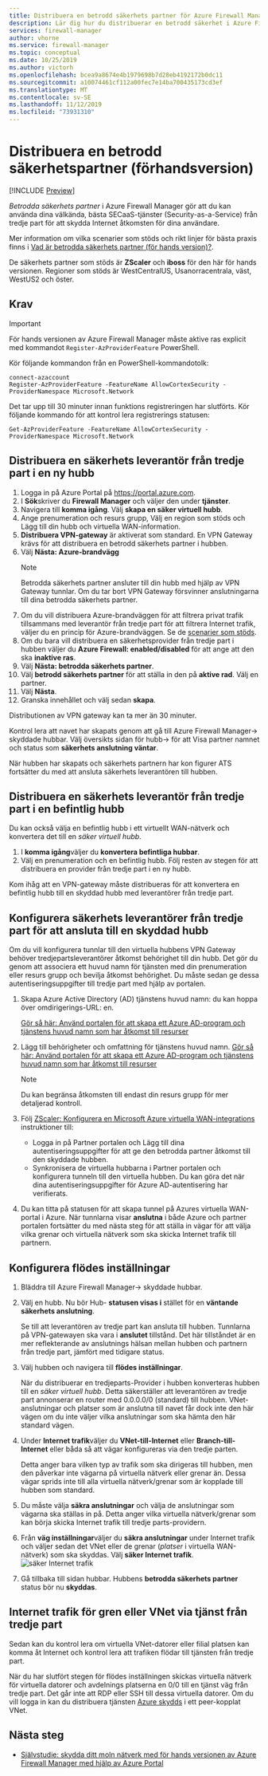```yaml
---
title: Distribuera en betrodd säkerhets partner för Azure Firewall Manager
description: Lär dig hur du distribuerar en betrodd säkerhet i Azure Firewall Manager med hjälp av Azure Portal.
services: firewall-manager
author: vhorne
ms.service: firewall-manager
ms.topic: conceptual
ms.date: 10/25/2019
ms.author: victorh
ms.openlocfilehash: bcea9a8674e4b1979698b7d28eb4192172b0dc11
ms.sourcegitcommit: a10074461cf112a00fec7e14ba700435173cd3ef
ms.translationtype: MT
ms.contentlocale: sv-SE
ms.lasthandoff: 11/12/2019
ms.locfileid: "73931310"
---
```

# <a name="deploy-a-trusted-security-partner-preview"></a>Distribuera en betrodd säkerhetspartner (förhandsversion)

[!INCLUDE [Preview](../../includes/firewall-manager-preview-notice.md)]

*Betrodda säkerhets partner* i Azure Firewall Manager gör att du kan använda dina välkända, bästa SECaaS-tjänster (Security-as-a-Service) från tredje part för att skydda Internet åtkomsten för dina användare.

Mer information om vilka scenarier som stöds och rikt linjer för bästa praxis finns i [Vad är betrodda säkerhets partner (för hands version)?](trusted-security-partners.md).

De säkerhets partner som stöds är **ZScaler** och **iboss** för den här för hands versionen. Regioner som stöds är WestCentralUS, Usanorracentrala, väst, WestUS2 och öster.

## <a name="prerequisites"></a>Krav

> [!IMPORTANT]
> För hands versionen av Azure Firewall Manager måste aktive ras explicit med kommandot `Register-AzProviderFeature` PowerShell.

Kör följande kommandon från en PowerShell-kommandotolk:

```azure-powershell
connect-azaccount
Register-AzProviderFeature -FeatureName AllowCortexSecurity -ProviderNamespace Microsoft.Network
```
Det tar upp till 30 minuter innan funktions registreringen har slutförts. Kör följande kommando för att kontrol lera registrerings statusen:

`Get-AzProviderFeature -FeatureName AllowCortexSecurity -ProviderNamespace Microsoft.Network`

## <a name="deploy-a-third-party-security-provider-in-a-new-hub"></a>Distribuera en säkerhets leverantör från tredje part i en ny hubb

1. Logga in på Azure Portal på https://portal.azure.com.
2. I **Sök**skriver du **Firewall Manager** och väljer den under **tjänster**.
3. Navigera till **komma igång**. Välj **skapa en säker virtuell hubb**. 
4. Ange prenumeration och resurs grupp, Välj en region som stöds och Lägg till din hubb och virtuella WAN-information. 
5. **Distribuera VPN-gateway** är aktiverat som standard. En VPN Gateway krävs för att distribuera en betrodd säkerhets partner i hubben. 
6. Välj **Nästa: Azure-brandvägg**
   > [!NOTE]
   > Betrodda säkerhets partner ansluter till din hubb med hjälp av VPN Gateway tunnlar. Om du tar bort VPN Gateway försvinner anslutningarna till dina betrodda säkerhets partner.
7. Om du vill distribuera Azure-brandväggen för att filtrera privat trafik tillsammans med leverantör från tredje part för att filtrera Internet trafik, väljer du en princip för Azure-brandväggen. Se de [scenarier som stöds](trusted-security-partners.md#key-scenarios).
8. Om du bara vill distribuera en säkerhetsprovider från tredje part i hubben väljer du **Azure Firewall: enabled/disabled** för att ange att den ska **inaktive ras**. 
9. Välj **Nästa: betrodda säkerhets partner**.
10. Välj **betrodd säkerhets partner** för att ställa in den på **aktive rad**. Välj en partner. 
11. Välj **Nästa**. 
12. Granska innehållet och välj sedan **skapa**.

Distributionen av VPN gateway kan ta mer än 30 minuter.

Kontrol lera att navet har skapats genom att gå till Azure Firewall Manager-> skyddade hubbar. Välj översikts sidan för hubb-> för att Visa partner namnet och status som **säkerhets anslutning väntar**.

När hubben har skapats och säkerhets partnern har kon figurer ATS fortsätter du med att ansluta säkerhets leverantören till hubben.

## <a name="deploy-a-third-party-security-provider-in-an-existing-hub"></a>Distribuera en säkerhets leverantör från tredje part i en befintlig hubb

Du kan också välja en befintlig hubb i ett virtuellt WAN-nätverk och konvertera det till en *säker virtuell hubb*.

1. I **komma igång**väljer du **konvertera befintliga hubbar**.
2. Välj en prenumeration och en befintlig hubb. Följ resten av stegen för att distribuera en provider från tredje part i en ny hubb.

Kom ihåg att en VPN-gateway måste distribueras för att konvertera en befintlig hubb till en skyddad hubb med leverantörer från tredje part.

## <a name="configure-third-party-security-providers-to-connect-to-a-secured-hub"></a>Konfigurera säkerhets leverantörer från tredje part för att ansluta till en skyddad hubb

Om du vill konfigurera tunnlar till den virtuella hubbens VPN Gateway behöver tredjepartsleverantörer åtkomst behörighet till din hubb. Det gör du genom att associera ett huvud namn för tjänsten med din prenumeration eller resurs grupp och bevilja åtkomst behörighet. Du måste sedan ge dessa autentiseringsuppgifter till tredje part med hjälp av portalen.

1. Skapa Azure Active Directory (AD) tjänstens huvud namn: du kan hoppa över omdirigerings-URL: en. 

   [Gör så här: Använd portalen för att skapa ett Azure AD-program och tjänstens huvud namn som har åtkomst till resurser](../active-directory/develop/howto-create-service-principal-portal.md#create-an-azure-active-directory-application)
2. Lägg till behörigheter och omfattning för tjänstens huvud namn.
   [Gör så här: Använd portalen för att skapa ett Azure AD-program och tjänstens huvud namn som har åtkomst till resurser](../active-directory/develop/howto-create-service-principal-portal.md#create-an-azure-active-directory-application)

   > [!NOTE]
   > Du kan begränsa åtkomsten till endast din resurs grupp för mer detaljerad kontroll.
3. Följ [ZScaler: Konfigurera en Microsoft Azure virtuella WAN-integrations](https://help.zscaler.com/zia/configuring-microsoft-azure-virtual-wan-integration) instruktioner till:

   - Logga in på Partner portalen och Lägg till dina autentiseringsuppgifter för att ge den betrodda partner åtkomst till den skyddade hubben.
   - Synkronisera de virtuella hubbarna i Partner portalen och konfigurera tunneln till den virtuella hubben. Du kan göra det när dina autentiseringsuppgifter för Azure AD-autentisering har verifierats.
   
4. Du kan titta på statusen för att skapa tunnel på Azures virtuella WAN-portal i Azure. När tunnlarna visar **anslutna** i både Azure och partner portalen fortsätter du med nästa steg för att ställa in vägar för att välja vilka grenar och virtuella nätverk som ska skicka Internet trafik till partnern.

## <a name="configure-route-settings"></a>Konfigurera flödes inställningar

1. Bläddra till Azure Firewall Manager-> skyddade hubbar. 
2. Välj en hubb. Nu bör Hub- **statusen visas i** stället för en **väntande säkerhets anslutning**.

   Se till att leverantören av tredje part kan ansluta till hubben. Tunnlarna på VPN-gatewayen ska vara i **anslutet** tillstånd. Det här tillståndet är en mer reflekterande av anslutnings hälsan mellan hubben och partnern från tredje part, jämfört med tidigare status.
3. Välj hubben och navigera till **flödes inställningar**.

   När du distribuerar en tredjeparts-Provider i hubben konverteras hubben till en *säker virtuell hubb*. Detta säkerställer att leverantören av tredje part annonserar en router med 0.0.0.0/0 (standard) till hubben. VNet-anslutningar och platser som är anslutna till navet får dock inte den här vägen om du inte väljer vilka anslutningar som ska hämta den här standard vägen.
4. Under **Internet trafik**väljer du **VNet-till-Internet** eller **Branch-till-Internet** eller båda så att vägar konfigureras via den tredje parten.

   Detta anger bara vilken typ av trafik som ska dirigeras till hubben, men den påverkar inte vägarna på virtuella nätverk eller grenar än. Dessa vägar sprids inte till alla virtuella nätverk/grenar som är kopplade till hubben som standard.
5. Du måste välja **säkra anslutningar** och välja de anslutningar som vägarna ska ställas in på. Detta anger vilka virtuella nätverk/grenar som kan börja skicka Internet trafik till tredje parts-providern.
6. Från **väg inställningar**väljer du **säkra anslutningar** under Internet trafik och väljer sedan det VNet eller de grenar (*platser* i virtuella WAN-nätverk) som ska skyddas. Välj **säker Internet trafik**.
   ![säker Internet trafik](media/deploy-trusted-security-partner/secure-internet-traffic.png)
7. Gå tillbaka till sidan hubbar. Hubbens **betrodda säkerhets partner** status bör nu **skyddas**.

## <a name="branch-or-vnet-internet-traffic-via-third-party-service"></a>Internet trafik för gren eller VNet via tjänst från tredje part

Sedan kan du kontrol lera om virtuella VNet-datorer eller filial platsen kan komma åt Internet och kontrol lera att trafiken flödar till tjänsten från tredje part.

När du har slutfört stegen för flödes inställningen skickas virtuella nätverk för virtuella datorer och avdelnings platserna en 0/0 till en tjänst väg från tredje part. Det går inte att RDP eller SSH till dessa virtuella datorer. Om du vill logga in kan du distribuera tjänsten [Azure skydds](../bastion/bastion-overview.md) i ett peer-kopplat VNet.

## <a name="next-steps"></a>Nästa steg

- [Självstudie: skydda ditt moln nätverk med för hands versionen av Azure Firewall Manager med hjälp av Azure Portal](secure-cloud-network.md)




